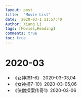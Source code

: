 ```yaml
---
layout: post
title:  "Movie List"
date:  2020-03-1 11:57:40
Author: Xiang Li
tags: [Movies,Reading]
comments: true
toc: true
---
```

# 2020-03
- 《女神捕1-6》 2020-03-03,04
- 《女神捕7-10》2020-03-05,06
- 《侠僧探案传奇1》2020-03-06
